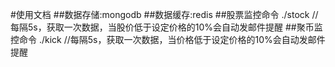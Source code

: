 #使用文档
##数据存储:mongodb
##数据缓存:redis
##股票监控命令 ./stock   //每隔5s，获取一次数据，当股价低于设定价格的10%会自动发邮件提醒
##聚币监控命令 ./kick	//每隔5s，获取一次数据，当价格低于设定价格的10%会自动发邮件提醒



